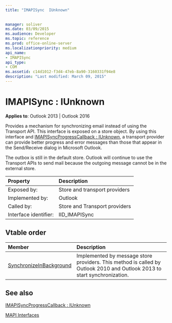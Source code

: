 ```yaml
---
title: "IMAPISync  IUnknown"
 
 
manager: soliver
ms.date: 03/09/2015
ms.audience: Developer
ms.topic: reference
ms.prod: office-online-server
ms.localizationpriority: medium
api_name:
- IMAPISync
api_type:
- COM
ms.assetid: c14d1012-f3d4-47eb-8a90-3160331f94e8
description: "Last modified: March 09, 2015"
---
```


# IMAPISync : IUnknown

  
  
**Applies to**: Outlook 2013 | Outlook 2016 
  
Provides a mechanism for synchronizing email instead of using the Transport API. This interface is exposed on a store object. By using this interface and [IMAPISyncProgressCallback : IUnknown](imapisyncprogresscallbackiunknown.md), a transport provider can provide better progress and error messages than those that appear in the Send/Receive dialog in Microsoft Outlook.
  
The outbox is still in the default store. Outlook will continue to use the Transport APIs to send mail because the outgoing message cannot be in the external store.
  
|Property|Description|
|:-----|:-----|
|Exposed by:  <br/> |Store and transport providers  <br/> |
|Implemented by:  <br/> |Outlook  <br/> |
|Called by:  <br/> |Store and Transport providers  <br/> |
|Interface identifier:  <br/> |IID_IMAPISync  <br/> |
   
## Vtable order

|Member|Description|
|:-----|:-----|
|[SynchronizeInBackground](imapisyncsynchronizeinbackground.md) <br/> |Implemented by message store providers. This method is called by Outlook 2010 and Outlook 2013 to start synchronization. |
   
## See also



[IMAPISyncProgressCallback : IUnknown](imapisyncprogresscallbackiunknown.md)


[MAPI Interfaces](mapi-interfaces.md)

